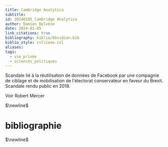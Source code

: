```yaml
---
title: Cambridge Analytica
subtitle: 
id: 20240105_Cambridge Analytica
author: Damien Belvèze
date: 2024-01-05
link_citations: true
bibliography: biblio/Obsidian.bib
biblio_style: csl\ieee.csl
aliases: 
tags:
  - vie_privée
  - sciences_politiques
---
```


Scandale lié à la réutilisation de données de Facebook par une compagnie de ciblage et de mobilisation de l'électorat conservateur en faveur du Brexit. Scandale rendu public en 2018. 

Voir Robert Mercer

$\newline$
# bibliographie
$\newline$







